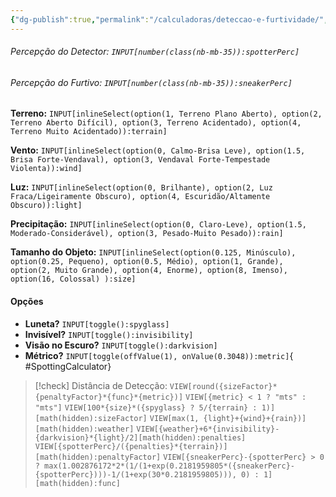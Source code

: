 ```yaml
---
{"dg-publish":true,"permalink":"/calculadoras/deteccao-e-furtividade/","title":"Calculadora de Detecção e Furtividade","created":"2024-07-25T07:50:01.000-03:00","updated":"2024-07-25T23:44:24.000-03:00"}
---
```



###### Percepção do Detector: `INPUT[number(class(nb-mb-35)):spotterPerc]`
###### Percepção do Furtivo: `INPUT[number(class(nb-mb-35)):sneakerPerc]`

**Terreno:** `INPUT[inlineSelect(option(1, Terreno Plano Aberto), option(2, Terreno Aberto Difícil), option(3, Terreno Acidentado), option(4, Terreno Muito Acidentado)):terrain]`

**Vento:** `INPUT[inlineSelect(option(0, Calmo-Brisa Leve), option(1.5, Brisa Forte-Vendaval), option(3, Vendaval Forte-Tempestade Violenta)):wind]`

**Luz:** `INPUT[inlineSelect(option(0, Brilhante), option(2, Luz Fraca/Ligeiramente Obscuro), option(4, Escuridão/Altamente Obscuro)):light]` 

**Precipitação:** `INPUT[inlineSelect(option(0, Claro-Leve), option(1.5, Moderado-Considerável), option(3, Pesado-Muito Pesado)):rain]`

**Tamanho do Objeto:** `INPUT[inlineSelect(option(0.125, Minúsculo), option(0.25, Pequeno), option(0.5, Médio), option(1, Grande), option(2, Muito Grande), option(4, Enorme), option(8, Imenso), option(16, Colossal) ):size]`

#### Opções
- **Luneta?** `INPUT[toggle():spyglass]`
- **Invisível?** `INPUT[toggle():invisibility]`
- **Visão no Escuro?**  `INPUT[toggle():darkvision]`
- **Métrico?** `INPUT[toggle(offValue(1), onValue(0.3048)):metric]`{ #SpottingCalculator}


> [!check] Distância de Detecção: `VIEW[round({sizeFactor}*{penaltyFactor}*{func}*{metric})]` `VIEW[{metric} < 1 ? "mts" : "mts"]`
> `VIEW[100*{size}*({spyglass} ? 5/{terrain} : 1)][math(hidden):sizeFactor]` `VIEW[max(1, {light}+{wind}+{rain})][math(hidden):weather]` `VIEW[{weather}+6*{invisibility}-{darkvision}*{light}/2][math(hidden):penalties]` `VIEW[{spotterPerc}/({penalties}*{terrain})][math(hidden):penaltyFactor]` `VIEW[{sneakerPerc}-{spotterPerc} > 0 ? max(1.002876172*2*(1/(1+exp(0.2181959805*({sneakerPerc}-{spotterPerc})))-1/(1+exp(30*0.2181959805))), 0) : 1][math(hidden):func]`
